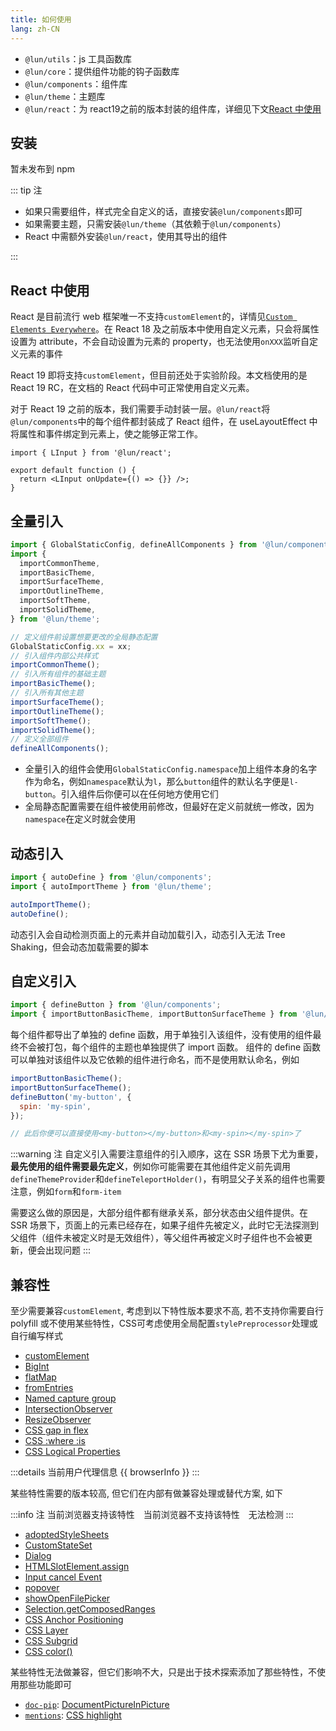 ```yaml
---
title: 如何使用
lang: zh-CN
---
```


- `@lun/utils`：js 工具函数库
- `@lun/core`：提供组件功能的钩子函数库
- `@lun/components`：组件库
- `@lun/theme`：主题库
- `@lun/react`：为 react19之前的版本封装的组件库，详细见下文[React 中使用](#react-中使用)

## 安装

暂未发布到 npm

::: tip 注

- 如果只需要组件，样式完全自定义的话，直接安装`@lun/components`即可
- 如果需要主题，只需安装`@lun/theme`（其依赖于`@lun/components`）
- React 中需额外安装`@lun/react`，使用其导出的组件

:::

## React 中使用

React 是目前流行 web 框架唯一不支持`customElement`的，详情见[`Custom Elements Everywhere`](https://custom-elements-everywhere.com/)。在 React 18 及之前版本中使用自定义元素，只会将属性设置为 attribute，不会自动设置为元素的 property，也无法使用`onXXX`监听自定义元素的事件

React 19 即将支持`customElement`，但目前还处于实验阶段。本文档使用的是 React 19 RC，在文档的 React 代码中可正常使用自定义元素。

对于 React 19 之前的版本，我们需要手动封装一层。`@lun/react`将`@lun/components`中的每个组件都封装成了 React 组件，在 useLayoutEffect 中将属性和事件绑定到元素上，使之能够正常工作。

```tsx
import { LInput } from '@lun/react';

export default function () {
  return <LInput onUpdate={() => {}} />;
}
```

## 全量引入

```js
import { GlobalStaticConfig, defineAllComponents } from '@lun/components';
import {
  importCommonTheme,
  importBasicTheme,
  importSurfaceTheme,
  importOutlineTheme,
  importSoftTheme,
  importSolidTheme,
} from '@lun/theme';

// 定义组件前设置想要更改的全局静态配置
GlobalStaticConfig.xx = xx;
// 引入组件内部公共样式
importCommonTheme();
// 引入所有组件的基础主题
importBasicTheme();
// 引入所有其他主题
importSurfaceTheme();
importOutlineTheme();
importSoftTheme();
importSolidTheme();
// 定义全部组件
defineAllComponents();
```

- 全量引入的组件会使用`GlobalStaticConfig.namespace`加上组件本身的名字作为命名，例如`namespace`默认为`l`，那么`button`组件的默认名字便是`l-button`。引入组件后你便可以在任何地方使用它们
- 全局静态配置需要在组件被使用前修改，但最好在定义前就统一修改，因为`namespace`在定义时就会使用

## 动态引入

```js
import { autoDefine } from '@lun/components';
import { autoImportTheme } from '@lun/theme';

autoImportTheme();
autoDefine();
```

动态引入会自动检测页面上的元素并自动加载引入，动态引入无法 Tree Shaking，但会动态加载需要的脚本

## 自定义引入

```js
import { defineButton } from '@lun/components';
import { importButtonBasicTheme, importButtonSurfaceTheme } from '@lun/theme';
```

每个组件都导出了单独的 define 函数，用于单独引入该组件，没有使用的组件最终不会被打包，每个组件的主题也单独提供了 import 函数。
组件的 define 函数可以单独对该组件以及它依赖的组件进行命名，而不是使用默认命名，例如

```js
importButtonBasicTheme();
importButtonSurfaceTheme();
defineButton('my-button', {
  spin: 'my-spin',
});

// 此后你便可以直接使用<my-button></my-button>和<my-spin></my-spin>了
```

:::warning 注
自定义引入需要注意组件的引入顺序，这在 SSR 场景下尤为重要，**最先使用的组件需要最先定义**，例如你可能需要在其他组件定义前先调用`defineThemeProvider`和`defineTeleportHolder()`，有明显父子关系的组件也需要注意，例如`form`和`form-item`

需要这么做的原因是，大部分组件都有继承关系，部分状态由父组件提供。在 SSR 场景下，页面上的元素已经存在，如果子组件先被定义，此时它无法探测到父组件（组件未被定义时是无效组件），等父组件再被定义时子组件也不会被更新，便会出现问题
:::

## 兼容性

至少需要兼容`customElement`, 考虑到以下特性版本要求不高, 若不支持你需要自行 polyfill 或不使用某些特性，CSS可考虑使用全局配置`stylePreprocessor`处理或自行编写样式

- [customElement](https://caniuse.com/?search=customElement) <SupportInfo chrome="54" edge="79" firefox="63" safari="10.3" />
- [BigInt](https://caniuse.com/?search=BigInt) <SupportInfo chrome="67" edge="79" firefox="68" safari="14" />
- [flatMap](https://caniuse.com/?search=flatMap) <SupportInfo chrome="69" edge="79" firefox="62" safari="12" />
- [fromEntries](https://caniuse.com/?search=fromEntries) <SupportInfo chrome="73" edge="79" firefox="63" safari="12.1" />
- [Named capture group](https://caniuse.com/?search=Named%20capture%20group) <SupportInfo chrome="64" edge="79" firefox="78" safari="11.1" />
- [IntersectionObserver](https://caniuse.com/?search=IntersectionObserver) <SupportInfo chrome="58" edge="16" firefox="55" safari="12.1" />
- [ResizeObserver](https://caniuse.com/?search=ResizeObserver) <SupportInfo chrome="64" edge="79" firefox="69" safari="13.1" />
- [CSS gap in flex](https://caniuse.com/?search=flex-gap) <SupportInfo chrome="84" edge="84"  firefox="63" safari="14.1" />
- [CSS :where :is](https://caniuse.com/?search=where) <SupportInfo chrome="88" edge="88" firefox="78" safari="14" />
- [CSS Logical Properties](https://caniuse.com/?search=CSS%20Logical%20Properties) <SupportInfo chrome="89" edge="89" firefox="66" safari="15" />

:::details 当前用户代理信息
{{ browserInfo }}
:::

某些特性需要的版本较高, 但它们在内部有做兼容处理或替代方案, 如下

:::info 注
<Support :is="true" /> 当前浏览器支持该特性
<Support :is="false" style="margin-left: 10px;" /> 当前浏览器不支持该特性
<l-icon name="help" style="margin-left: 10px;" /> 无法检测
:::

- <Support is="adoptedStyleSheets" /> [adoptedStyleSheets](https://caniuse.com/?search=adoptedStyleSheets) <SupportInfo chrome="73" edge="79" firefox="101" safari="16.4" />
- <Support is="customState" /> [CustomStateSet](https://caniuse.com/?search=CustomStateSet) <SupportInfo chrome="90" edge="90" firefox="126" safari="17.4" />
- <Support is="Dialog" /> [Dialog](https://caniuse.com/?search=Dialog) <SupportInfo chrome="37" edge="79" firefox="98" safari="15.4" />
- <Support is="slotAssign" /> [HTMLSlotElement.assign](https://caniuse.com/?search=HTMLSlotElement.assign) <SupportInfo chrome="86" edge="86" firefox="92" safari="16.4" />
- <Support is="inputCancel" /> [Input cancel Event](https://caniuse.com/?search=HTMLInputElement%20cancel) <SupportInfo chrome="113" edge="113" firefox="91" safari="16.4" />
- <Support is="popover" /> [popover](https://caniuse.com/?search=popover) <SupportInfo chrome="114" edge="114" firefox="125" safari="17" />
- <Support is="showOpenFilePicker" /> [showOpenFilePicker](https://caniuse.com/?search=showOpenFilePicker) <SupportInfo chrome="86" edge="86" firefox="no" safari="no" />
- <Support is="getComposedRanges" /> [Selection.getComposedRanges](https://caniuse.com/?search=getComposedRanges) <SupportInfo chrome="no" edge="no" firefox="130" safari="17" />
- <Support is="anchorPosition" /> [CSS Anchor Positioning](https://caniuse.com/?search=anchor%20position) <SupportInfo chrome="125" edge="125" firefox="no" safari="no" />
- <Support is="layer" /> [CSS Layer](https://caniuse.com/?search=layer) <SupportInfo chrome="99" edge="99" firefox="97" safari="15.4" />
- <Support is="subgrid" /> [CSS Subgrid](https://caniuse.com/?search=Subgrid) <SupportInfo chrome="117" edge="117" firefox="71" safari="16" />
- <Support is="color" /> [CSS color()](<https://caniuse.com/?search=color()>) <SupportInfo chrome="111" edge="111" firefox="113" safari="15" />

某些特性无法做兼容，但它们影响不大，只是出于技术探索添加了那些特性，不使用那些功能即可

- <Support is="docPip" /> [`doc-pip`](/components/doc-pip/): [DocumentPictureInPicture](https://caniuse.com/?search=DocumentPictureInPicture) <SupportInfo chrome="116" edge="116" firefox="no" safari="no" />
- <Support is="highlight" /> [`mentions`](/components/mentions/): [CSS highlight](https://caniuse.com/?search=highlight) <SupportInfo chrome="105" edge="105" firefox="no" safari="17.2" />

<script setup>
  import { inBrowser } from '@lun/utils';
  const browserInfo = inBrowser ? navigator.userAgent : '';
</script>
